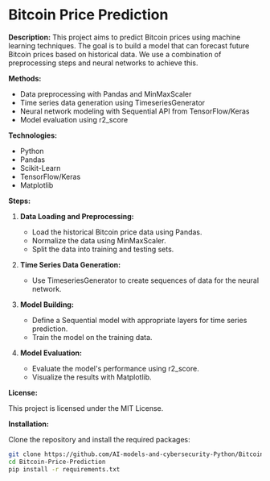 # Bitcoin Price Prediction

**Description:**
This project aims to predict Bitcoin prices using machine learning techniques. The goal is to build a model that can forecast future Bitcoin prices based on historical data. We use a combination of preprocessing steps and neural networks to achieve this.

**Methods:**
- Data preprocessing with Pandas and MinMaxScaler
- Time series data generation using TimeseriesGenerator
- Neural network modeling with Sequential API from TensorFlow/Keras
- Model evaluation using r2_score

**Technologies:**
- Python
- Pandas
- Scikit-Learn
- TensorFlow/Keras
- Matplotlib

**Steps:**

1. **Data Loading and Preprocessing:**
   - Load the historical Bitcoin price data using Pandas.
   - Normalize the data using MinMaxScaler.
   - Split the data into training and testing sets.
   
2. **Time Series Data Generation:**
   - Use TimeseriesGenerator to create sequences of data for the neural network.

3. **Model Building:**
   - Define a Sequential model with appropriate layers for time series prediction.
   - Train the model on the training data.

4. **Model Evaluation:**
   - Evaluate the model's performance using r2_score.
   - Visualize the results with Matplotlib.

**License:**

This project is licensed under the MIT License.

**Installation:**

Clone the repository and install the required packages:

```sh
git clone https://github.com/AI-models-and-cybersecurity-Python/Bitcoin-Price-Prediction.git
cd Bitcoin-Price-Prediction
pip install -r requirements.txt
